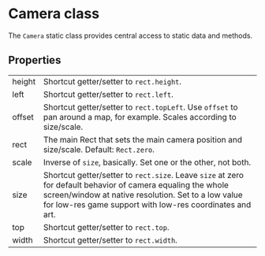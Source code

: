 # Camera class

The `Camera` static class provides central access to static data and methods.

## Properties

| | |
| :-- | :-- |
| height | Shortcut getter/setter to `rect.height`. |
| left   | Shortcut getter/setter to `rect.left`. |
| offset | Shortcut getter/setter to `rect.topLeft`.  Use `offset` to pan around a map, for example.  Scales according to size/scale. |
| rect   | The main Rect that sets the main camera position and size/scale.  Default: `Rect.zero`. |
| scale  | Inverse of `size`, basically.  Set one or the other, not both. |
| size   | Shortcut getter/setter to `rect.size`.  Leave `size` at zero for default behavior of camera equaling the whole screen/window at native resolution.  Set to a low value for low-res game support with low-res coordinates and art. |
| top    | Shortcut getter/setter to `rect.top`. |
| width  | Shortcut getter/setter to `rect.width`. |
